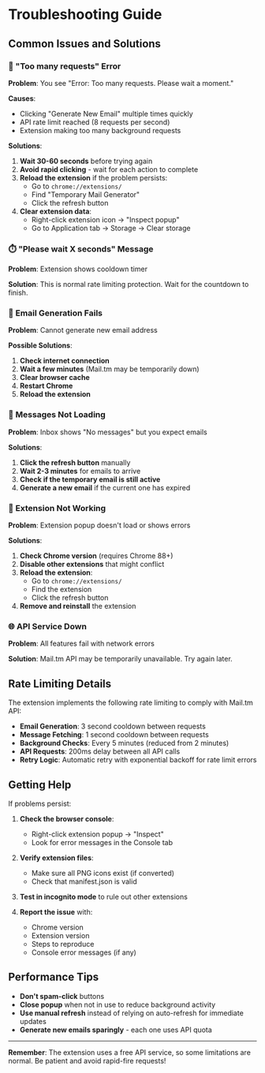 # Troubleshooting Guide

## Common Issues and Solutions

### 🚫 "Too many requests" Error

**Problem**: You see "Error: Too many requests. Please wait a moment."

**Causes**:
- Clicking "Generate New Email" multiple times quickly
- API rate limit reached (8 requests per second)
- Extension making too many background requests

**Solutions**:
1. **Wait 30-60 seconds** before trying again
2. **Avoid rapid clicking** - wait for each action to complete
3. **Reload the extension** if the problem persists:
   - Go to `chrome://extensions/`
   - Find "Temporary Mail Generator"
   - Click the refresh button
4. **Clear extension data**:
   - Right-click extension icon → "Inspect popup"
   - Go to Application tab → Storage → Clear storage

### ⏱️ "Please wait X seconds" Message

**Problem**: Extension shows cooldown timer

**Solution**: This is normal rate limiting protection. Wait for the countdown to finish.

### 📧 Email Generation Fails

**Problem**: Cannot generate new email address

**Possible Solutions**:
1. **Check internet connection**
2. **Wait a few minutes** (Mail.tm may be temporarily down)
3. **Clear browser cache**
4. **Restart Chrome**
5. **Reload the extension**

### 📨 Messages Not Loading

**Problem**: Inbox shows "No messages" but you expect emails

**Solutions**:
1. **Click the refresh button** manually
2. **Wait 2-3 minutes** for emails to arrive
3. **Check if the temporary email is still active**
4. **Generate a new email** if the current one has expired

### 🔄 Extension Not Working

**Problem**: Extension popup doesn't load or shows errors

**Solutions**:
1. **Check Chrome version** (requires Chrome 88+)
2. **Disable other extensions** that might conflict
3. **Reload the extension**:
   - Go to `chrome://extensions/`
   - Find the extension
   - Click the refresh button
4. **Remove and reinstall** the extension

### 🌐 API Service Down

**Problem**: All features fail with network errors

**Solution**: Mail.tm API may be temporarily unavailable. Try again later.

## Rate Limiting Details

The extension implements the following rate limiting to comply with Mail.tm API:

- **Email Generation**: 3 second cooldown between requests
- **Message Fetching**: 1 second cooldown between requests  
- **Background Checks**: Every 5 minutes (reduced from 2 minutes)
- **API Requests**: 200ms delay between all API calls
- **Retry Logic**: Automatic retry with exponential backoff for rate limit errors

## Getting Help

If problems persist:

1. **Check the browser console**:
   - Right-click extension popup → "Inspect"
   - Look for error messages in the Console tab

2. **Verify extension files**:
   - Make sure all PNG icons exist (if converted)
   - Check that manifest.json is valid

3. **Test in incognito mode** to rule out other extensions

4. **Report the issue** with:
   - Chrome version
   - Extension version
   - Steps to reproduce
   - Console error messages (if any)

## Performance Tips

- **Don't spam-click** buttons
- **Close popup** when not in use to reduce background activity
- **Use manual refresh** instead of relying on auto-refresh for immediate updates
- **Generate new emails sparingly** - each one uses API quota

---

**Remember**: The extension uses a free API service, so some limitations are normal. Be patient and avoid rapid-fire requests!